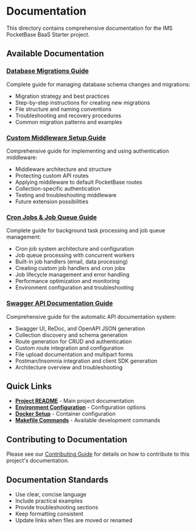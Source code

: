 # Documentation

This directory contains comprehensive documentation for the IMS PocketBase BaaS Starter project.

## Available Documentation

### [Database Migrations Guide](migrations.md)

Complete guide for managing database schema changes and migrations:

- Migration strategy and best practices
- Step-by-step instructions for creating new migrations
- File structure and naming conventions
- Troubleshooting and recovery procedures
- Common migration patterns and examples

### [Custom Middleware Setup Guide](middleware.md)

Comprehensive guide for implementing and using authentication middleware:

- Middleware architecture and structure
- Protecting custom API routes
- Applying middleware to default PocketBase routes
- Collection-specific authentication
- Testing and troubleshooting middleware
- Future extension possibilities

### [Cron Jobs & Job Queue Guide](cron-jobs.md)

Complete guide for background task processing and job queue management:

- Cron job system architecture and configuration
- Job queue processing with concurrent workers
- Built-in job handlers (email, data processing)
- Creating custom job handlers and cron jobs
- Job lifecycle management and error handling
- Performance optimization and monitoring
- Environment configuration and troubleshooting

### [Swagger API Documentation Guide](swagger.md)

Comprehensive guide for the automatic API documentation system:

- Swagger UI, ReDoc, and OpenAPI JSON generation
- Collection discovery and schema generation
- Route generation for CRUD and authentication
- Custom route integration and configuration
- File upload documentation and multipart forms
- Postman/Insomnia integration and client SDK generation
- Architecture overview and troubleshooting

## Quick Links

- **[Project README](../README.md)** - Main project documentation
- **[Environment Configuration](../env.example)** - Configuration options
- **[Docker Setup](../docker-compose.yml)** - Container configuration
- **[Makefile Commands](../makefile)** - Available development commands

## Contributing to Documentation

Please see our [Contributing Guide](../CONTRIBUTING.md) for details on how to contribute to this project's documentation.

## Documentation Standards

- Use clear, concise language
- Include practical examples
- Provide troubleshooting sections
- Keep formatting consistent
- Update links when files are moved or renamed
